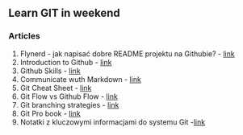 ## Learn GIT in weekend

### Articles
1. Flynerd - jak napisać dobre README projektu na Githubie? - [link](https://www.flynerd.pl/2018/06/jak-napisac-dobre-readme-projektu-na-githubie.html)
2. Introduction to Github - [link](https://github.com/skills/introduction-to-github)
3. Github Skills - [link](https://github.com/skills)
4. Communicate wuth Markdown - [link](https://github.com/skills/communicate-using-markdown)
5. Git Cheat Sheet - [link](https://education.github.com/git-cheat-sheet-education.pdf)
6. Git Flow vs Github Flow - [link](https://www.geeksforgeeks.org/git/git-flow-vs-github-flow/)
7. Git branching strategies - [link](https://dev.to/juniourrau/6-types-of-git-branching-strategy-g54)
8. Git Pro book - [link](https://git-scm.com/book/pl/v2)
9. Notatki z kluczowymi informacjami do systemu Git -[link](https://github.com/bogdanpolak/nauka-gita)
